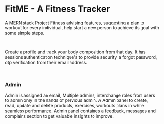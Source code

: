 <h1>FitME - A Fitness Tracker</h1>
<p>A MERN stack Project Fitness advising features, suggesting a plan to workout for every individual, help start a new person to achieve its goal with some simple steps.
</p>
<br />
<p>Create a profile and track your body composition from that day. It has sessions authentication technique's to provide security, a forgot password, otp verification from their email address.</p>
<br />
<h3>Admin</h3>
<p>Admin is assigned an email, Multiple admins, interchange roles from users to admin only in the hands of previous admin. A Admin panel to create, read, update and delete products, exercises, workouts plans in white seamless performance. Admin panel containes a feedback, messages and complains section to get valuable insights to improve.</p>
